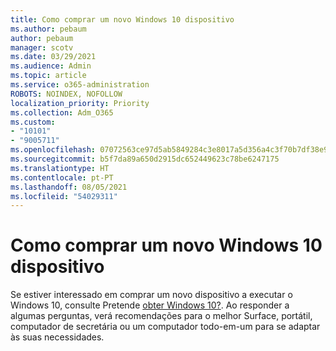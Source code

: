 ```yaml
---
title: Como comprar um novo Windows 10 dispositivo
ms.author: pebaum
author: pebaum
manager: scotv
ms.date: 03/29/2021
ms.audience: Admin
ms.topic: article
ms.service: o365-administration
ROBOTS: NOINDEX, NOFOLLOW
localization_priority: Priority
ms.collection: Adm_O365
ms.custom:
- "10101"
- "9005711"
ms.openlocfilehash: 07072563ce97d5ab5849284c3e8017a5d356a4c3f70b7df38e94d2e9a33e056e
ms.sourcegitcommit: b5f7da89a650d2915dc652449623c78be6247175
ms.translationtype: HT
ms.contentlocale: pt-PT
ms.lasthandoff: 08/05/2021
ms.locfileid: "54029311"
---
```

# <a name="how-to-buy-a-new-windows-10-device"></a>Como comprar um novo Windows 10 dispositivo

Se estiver interessado em comprar um novo dispositivo a executar o Windows 10, consulte Pretende [obter Windows 10?](https://www.microsoft.com/windows/get-windows-10). Ao responder a algumas perguntas, verá recomendações para o melhor Surface, portátil, computador de secretária ou um computador todo-em-um para se adaptar às suas necessidades.